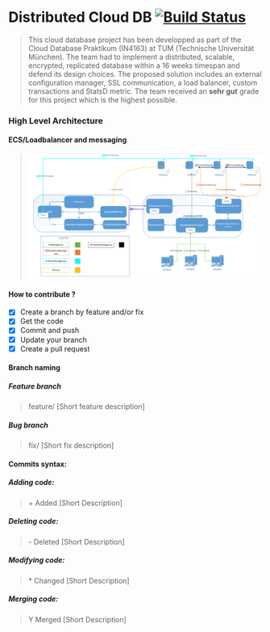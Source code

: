 # Distributed Cloud DB [![Build Status](https://travis-ci.com/benedekh/WeLoveClouds.svg?token=TkqqReeFN5GNomAvvTWP&branch=master)](https://travis-ci.com/benedekh/WeLoveClouds)
> This cloud database project has been developped as part of the Cloud Database Praktikum (IN4163) at TUM (Technische Universität München). The team had to implement a distributed, scalable, encrypted, replicated database within a 16 weeks timespan and defend its design choices. The proposed solution includes an external configuration manager, SSL communication, a load balancer, custom transactions and StatsD metric. The team received an <strong>sehr gut</strong> grade for this project which is the highest possible.

### High Level Architecture
#### ECS/Loadbalancer and messaging
> <img src="architechture.PNG">

#### How to contribute ?
- [X] Create a branch by feature and/or fix
- [X] Get the code
- [X] Commit and push
- [X] Update your branch
- [X] Create a pull request

#### Branch naming

##### Feature branch
> feature/ [Short feature description]

##### Bug branch
> fix/ [Short fix description]

#### Commits syntax:

##### Adding code:
> \+ Added [Short Description]

##### Deleting code:
> \- Deleted [Short Description]

##### Modifying code:
> \* Changed [Short Description]

##### Merging code:
> Y Merged [Short Description]
